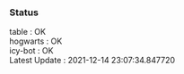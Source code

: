 ### Status


table : OK  
hogwarts : OK  
icy-bot : OK  
Latest Update : 2021-12-14 23:07:34.847720
